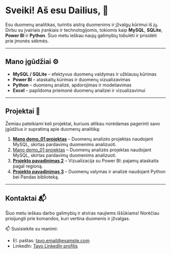 # Sveiki! Aš esu Dailius, 👋

Esu duomenų analitikas, turintis aistrą duomenims ir įžvalgų kūrimui iš jų. Dirbu su įvairiais įrankiais ir technologijomis, tokiomis kaip **MySQL**, **SQLite**, **Power BI** ir **Python**. Šiuo metu ieškau naujų galimybių tobulėti ir prisidėti prie įmonės sėkmės.

---

## Mano įgūdžiai ⚙️

- **MySQL / SQLite** – efektyvus duomenų valdymas ir užklausų kūrimas
- **Power BI** – ataskaitų kūrimas ir duomenų vizualizavimas
- **Python** – duomenų analizė, apdorojimas ir modeliavimas
- **Excel** – papildoma priemonė duomenų analizei ir vizualizavimui

---

## Projektai 💼

Žemiau pateikiami keli projektai, kuriuos atlikau norėdamas pagerinti savo įgūdžius ir supratimą apie duomenų analitiką:

1. **[Mano demo_01 projektas](https://github.com/Dailius-VCS/repository_demo_01)** – Duomenų analizės projektas naudojant MySQL, skirtas pardavimų duomenims analizuoti.
2. <a href="https://github.com/Dailius-VCS/repository_demo_01" target="_blank">Mano demo_01 projektas</a> – Duomenų analizės projektas naudojant MySQL, skirtas pardavimų duomenims analizuoti.
3. **[Projekto pavadinimas 2](nuoroda_į_projektą)** – Vizualizacija su Power BI: pajamų ataskaita pagal regioną.
4. **[Projekto pavadinimas 3](nuoroda_į_projektą)** – Duomenų valymas ir analizė naudojant Python bei Pandas biblioteką.

---

## Kontaktai 📬

Šiuo metu ieškau darbo galimybių ir atviras naujiems iššūkiams! Norėčiau prisijungti prie komandos, kuri vertina duomenis ir įžvalgas. 

📫 Susisiekite su manimi:  
- El. paštas: [tavo.email@example.com](mailto:tavo.email@example.com)  
- LinkedIn: [Tavo LinkedIn profilis](https://www.linkedin.com/in/tavo-profilis)

